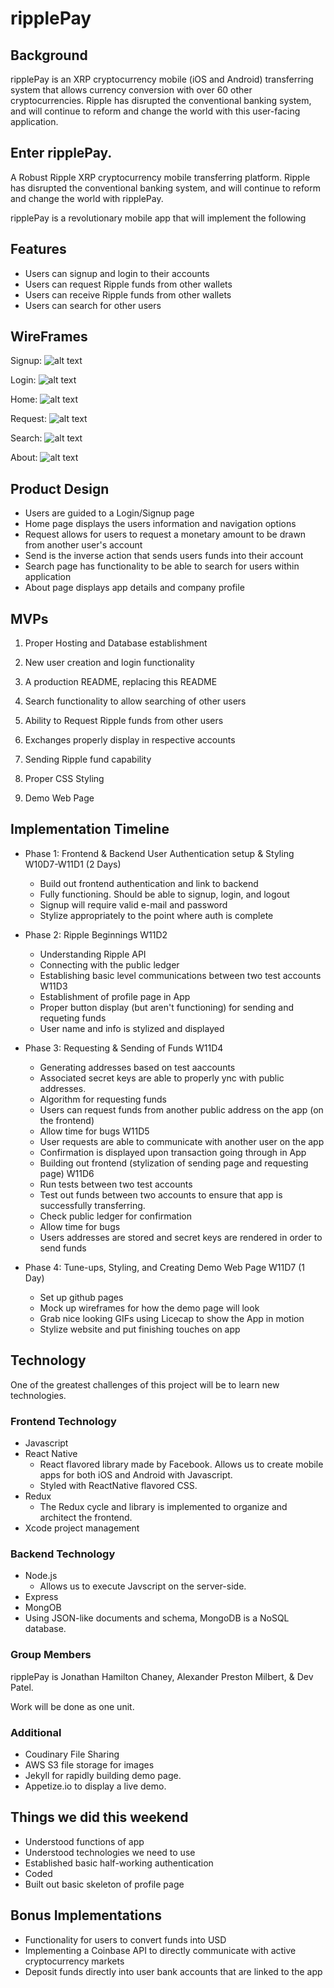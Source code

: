 # ripplePay

## Background

ripplePay is an XRP cryptocurrency mobile (iOS and Android) transferring system that allows currency conversion with over 60 other cryptocurrencies. Ripple has disrupted the conventional banking system, and will continue to reform and change the world with this user-facing application.

## Enter ripplePay.
A Robust Ripple XRP cryptocurrency mobile transferring platform.  Ripple has disrupted the conventional banking system, and will continue to reform and change the world with ripplePay.  

ripplePay is a revolutionary mobile app that will implement the following
## Features
* Users can signup and login to their accounts
* Users can request Ripple funds from other wallets
* Users can receive Ripple funds from other wallets
* Users can search for other users

## WireFrames

Signup:
![alt text](https://user-images.githubusercontent.com/11024247/29013693-9b5bb4a6-7af9-11e7-9067-f14e55b4406c.png "Sign Up Page")

Login:
![alt text](https://user-images.githubusercontent.com/11024247/29013711-ab534ae0-7af9-11e7-9905-49f52c5671e9.png "Login Page")

Home:
![alt text](https://user-images.githubusercontent.com/11024247/29013765-1a1a7e44-7afa-11e7-8638-fa1f48640d00.png "Home Page")


Request:
![alt text](https://user-images.githubusercontent.com/11024247/29013770-24d8c782-7afa-11e7-92cf-cc2169ed5b5f.png "Request Page")

Search:
![alt text](https://user-images.githubusercontent.com/11024247/29013777-34f4b75c-7afa-11e7-8ee1-256050706240.png "Search Page")

About:
![alt text](https://user-images.githubusercontent.com/11024247/29013730-d0cbaca4-7af9-11e7-9979-5321e49a804f.png "About Page")


## Product Design
* Users are guided to a Login/Signup page
* Home page displays the users information and navigation options
* Request allows for users to request a monetary amount to be drawn from another user's account
* Send is the inverse action that sends users funds into their account
* Search page has functionality to be able to search for users within application
* About page displays app details and company profile

## MVPs

  1. Proper Hosting and Database establishment

  2. New user creation and login functionality

  3. A production README, replacing this README

  4. Search functionality to allow searching of other users

  5. Ability to Request Ripple funds from other users

  6. Exchanges properly display in respective accounts

  7. Sending Ripple fund capability

  8. Proper CSS Styling

  9. Demo Web Page


## Implementation Timeline

  * Phase 1: Frontend & Backend User Authentication setup & Styling
  W10D7-W11D1 (2 Days)
    * Build out frontend authentication and link to backend
    * Fully functioning. Should be able to signup, login, and logout
    * Signup will require valid e-mail and password
    * Stylize appropriately to the point where auth is complete

  * Phase 2: Ripple Beginnings
  W11D2
    * Understanding Ripple API
    * Connecting with the public ledger
    * Establishing basic level communications between two test accounts
  W11D3
    * Establishment of profile page in App
    * Proper button display (but aren't functioning) for sending and requeting funds
    * User name and info is stylized and displayed

  * Phase 3: Requesting & Sending of Funds
  W11D4
    * Generating addresses based on test aaccounts
    * Associated secret keys are able to properly ync with public addresses.
    * Algorithm for requesting funds
    * Users can request funds from another public address on the app (on the frontend)
    * Allow time for bugs
   W11D5
    * User requests are able to communicate with another user on the app
    * Confirmation is displayed upon transaction going through in App
    * Building out frontend (stylization of sending page and requesting page)
   W11D6
    * Run tests between two test accounts
    * Test out funds between two accounts to ensure that app is successfully transferring.  
    * Check public ledger for confirmation
    * Allow time for bugs
    * Users addresses are stored and secret keys are rendered in order to send funds


  * Phase 4: Tune-ups, Styling, and Creating Demo Web Page W11D7 (1 Day)
    * Set up github pages
    * Mock up wireframes for how the demo page will look
    * Grab nice looking GIFs using Licecap to show the App in motion
    * Stylize website and put finishing touches on app


## Technology
One of the greatest challenges of this project will be to learn new technologies.

### Frontend Technology
* Javascript
* React Native
  * React flavored library made by Facebook. Allows us to create mobile apps for both iOS and Android with Javascript.
  * Styled with ReactNative flavored CSS.
* Redux
  * The Redux cycle and library is implemented to organize and architect the frontend.
* Xcode project management


### Backend Technology
* Node.js
  * Allows us to execute Javscript on the server-side.
* Express
* MongOB
* Using JSON-like documents and schema, MongoDB is a NoSQL database.

### Group Members

ripplePay is Jonathan Hamilton Chaney, Alexander Preston Milbert, & Dev Patel.

Work will be done as one unit.

### Additional
* Coudinary File Sharing
* AWS S3 file storage for images
* Jekyll for rapidly building demo page.
* Appetize.io to display a live demo.

## Things we did this weekend
* Understood functions of app
* Understood technologies we need to use
* Established basic half-working authentication
* Coded
* Built out basic skeleton of profile page

## Bonus Implementations
* Functionality for users to convert funds into USD
* Implementing a Coinbase API to directly communicate with active cryptocurrency markets
* Deposit funds directly into user bank accounts that are linked to the app
